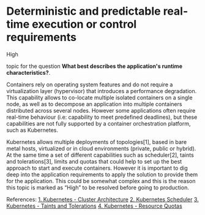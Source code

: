 # Deterministic and predictable real-time execution or control requirements

<div class="risk-rounded-box high">High</div>

topic for the question **What best describes the application's runtime characteristics?**.

Containers rely on operating system features and do not require a virtualization
layer (hypervisor) that introduces a performance degradation. This capability
allows to co-locate multiple isolated containers on a single node, as well as
to decompose an application into multiple containers distributed across several
nodes. However some applications often require real-time behaviour (i.e: capability
to meet predefined deadlines), but these capabilities are not fully supported by
a container orchestration platform, such as Kubernetes.

Kubernetes allows multiple deployments of topologies[1], based in bare metal hosts,
virtualized or in cloud environments (private, public or hybrid). At the same time
a set of different capabilities such as scheduler[2], taints and tolerations[3],
limits and quotas that could help to set up the best approach to start and execute
containers. However it is important to dig deep into the application requirements
to apply the solution to provide them for the application. This could be somewhat
complex and this is the reason this topic is marked as “High” to be resolved before
going to production.

References:
[1. Kubernetes - Cluster Architecture](https://kubernetes.io/docs/concepts/architecture/)
[2. Kubernetes Scheduler](https://kubernetes.io/docs/concepts/scheduling-eviction/kube-scheduler/)
[3. Kubernetes - Taints and Tolerations](https://kubernetes.io/docs/concepts/scheduling-eviction/taint-and-toleration/)
[4. Kubernetes - Resource Quotas](https://kubernetes.io/docs/concepts/policy/resource-quotas/)
